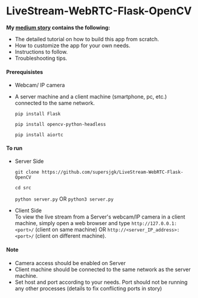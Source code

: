 # LiveStream-WebRTC-Flask-OpenCV

**My [medium story](https://medium.com/@supersjgk/building-a-live-streaming-app-using-flask-opencv-and-webrtc-8cc8b521fa44) contains the following:**
* The detailed tutorial on how to build this app from scratch.
* How to customize the app for your own needs.
* Instructions to follow.
* Troubleshooting tips.

#### Prerequisistes
* Webcam/ IP camera
* A server machine and a client machine (smartphone, pc, etc.) connected to the same network.

  `pip install Flask`

  `pip install opencv-python-headless`

  `pip install aiortc`

#### To run
* Server Side<br>

  `git clone https://github.com/supersjgk/LiveStream-WebRTC-Flask-OpenCV` <br>

  `cd src`<br>

  `python server.py` OR `python3 server.py`

* Client Side<br>
To view the live stream from a Server's webcam/IP camera in a client machine, simply open a web browser and type `http://127.0.0.1:<port>/` (client on same machine) OR `http://<server_IP_address>:<port>/` (client on different machine). 

#### Note
* Camera access should be enabled on Server
* Client machine should be connected to the same network as the server machine.
* Set host and port according to your needs. Port should not be running any other processes (details to fix conflicting ports in story)


